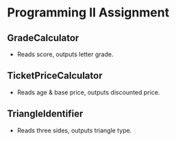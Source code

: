 # Programming II Assignment
## GradeCalculator
- Reads score, outputs letter grade.
## TicketPriceCalculator
- Reads age & base price, outputs discounted price.
## TriangleIdentifier
- Reads three sides, outputs triangle type.
